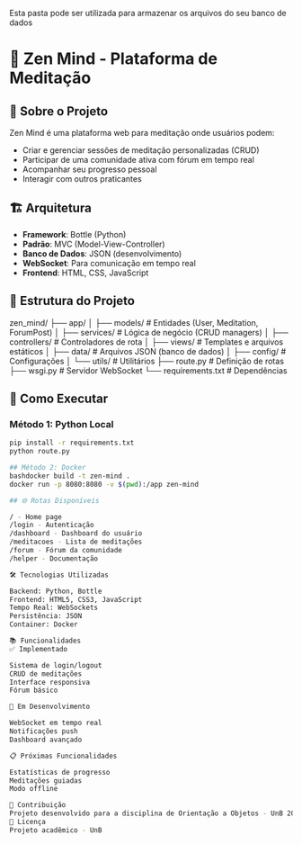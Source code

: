 Esta pasta pode ser utilizada para armazenar os arquivos do seu banco de dados
# 🧘 Zen Mind - Plataforma de Meditação

## 📖 Sobre o Projeto
Zen Mind é uma plataforma web para meditação onde usuários podem:
- Criar e gerenciar sessões de meditação personalizadas (CRUD)
- Participar de uma comunidade ativa com fórum em tempo real
- Acompanhar seu progresso pessoal
- Interagir com outros praticantes

## 🏗️ Arquitetura
- **Framework**: Bottle (Python)
- **Padrão**: MVC (Model-View-Controller)
- **Banco de Dados**: JSON (desenvolvimento)
- **WebSocket**: Para comunicação em tempo real
- **Frontend**: HTML, CSS, JavaScript

## 📁 Estrutura do Projeto

zen_mind/
├── app/
│   ├── models/          # Entidades (User, Meditation, ForumPost)
│   ├── services/        # Lógica de negócio (CRUD managers)
│   ├── controllers/     # Controladores de rota
│   ├── views/           # Templates e arquivos estáticos
│   ├── data/            # Arquivos JSON (banco de dados)
│   ├── config/          # Configurações
│   └── utils/           # Utilitários
├── route.py             # Definição de rotas
├── wsgi.py              # Servidor WebSocket
└── requirements.txt     # Dependências

## 🚀 Como Executar

### Método 1: Python Local
```bash
pip install -r requirements.txt
python route.py

## Método 2: Docker
bashdocker build -t zen-mind .
docker run -p 8080:8080 -v $(pwd):/app zen-mind

## 🌐 Rotas Disponíveis

/ - Home page
/login - Autenticação
/dashboard - Dashboard do usuário
/meditacoes - Lista de meditações
/forum - Fórum da comunidade
/helper - Documentação

🛠️ Tecnologias Utilizadas

Backend: Python, Bottle
Frontend: HTML5, CSS3, JavaScript
Tempo Real: WebSockets
Persistência: JSON
Container: Docker

📚 Funcionalidades
✅ Implementado

Sistema de login/logout
CRUD de meditações
Interface responsiva
Fórum básico

🔄 Em Desenvolvimento

WebSocket em tempo real
Notificações push
Dashboard avançado

📋 Próximas Funcionalidades

Estatísticas de progresso
Meditações guiadas
Modo offline

👥 Contribuição
Projeto desenvolvido para a disciplina de Orientação a Objetos - UnB 2025.1
📄 Licença
Projeto acadêmico - UnB